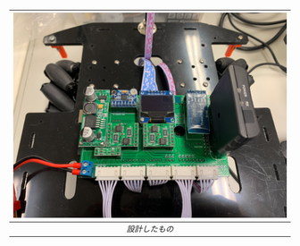          
|<img width="%40" src="./images/14319217618382.jpg" />|          
|:--:|          
|*設計したもの*|         
        
      
      
    
    
  

